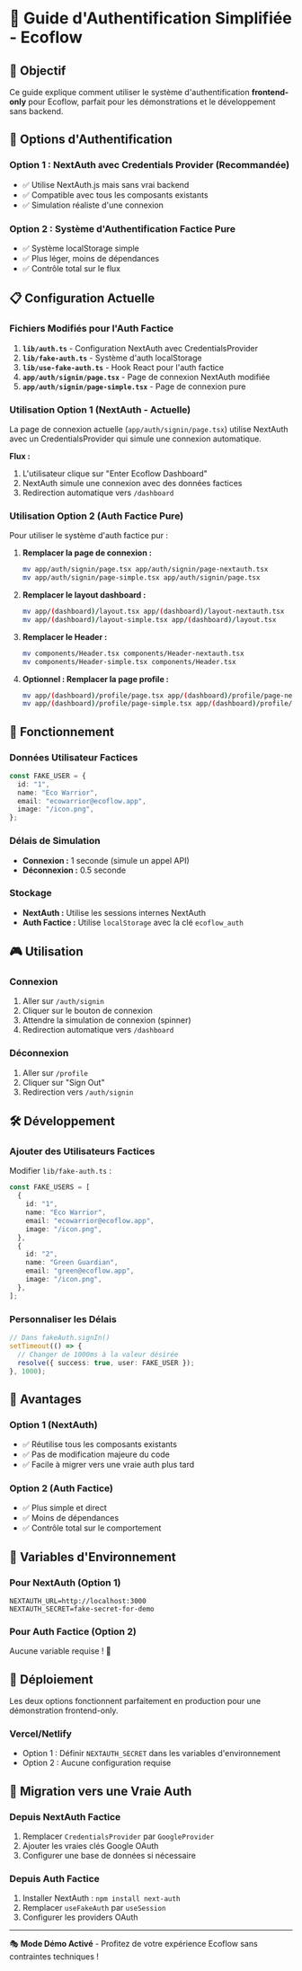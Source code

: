 # 🔐 Guide d'Authentification Simplifiée - Ecoflow

## 🎯 Objectif

Ce guide explique comment utiliser le système d'authentification **frontend-only** pour Ecoflow, parfait pour les démonstrations et le développement sans backend.

## 🚀 Options d'Authentification

### Option 1 : NextAuth avec Credentials Provider (Recommandée)

- ✅ Utilise NextAuth.js mais sans vrai backend
- ✅ Compatible avec tous les composants existants
- ✅ Simulation réaliste d'une connexion

### Option 2 : Système d'Authentification Factice Pure

- ✅ Système localStorage simple
- ✅ Plus léger, moins de dépendances
- ✅ Contrôle total sur le flux

## 📋 Configuration Actuelle

### Fichiers Modifiés pour l'Auth Factice

1. **`lib/auth.ts`** - Configuration NextAuth avec CredentialsProvider
2. **`lib/fake-auth.ts`** - Système d'auth localStorage
3. **`lib/use-fake-auth.ts`** - Hook React pour l'auth factice
4. **`app/auth/signin/page.tsx`** - Page de connexion NextAuth modifiée
5. **`app/auth/signin/page-simple.tsx`** - Page de connexion pure

### Utilisation Option 1 (NextAuth - Actuelle)

La page de connexion actuelle (`app/auth/signin/page.tsx`) utilise NextAuth avec un CredentialsProvider qui simule une connexion automatique.

**Flux :**

1. L'utilisateur clique sur "Enter Ecoflow Dashboard"
2. NextAuth simule une connexion avec des données factices
3. Redirection automatique vers `/dashboard`

### Utilisation Option 2 (Auth Factice Pure)

Pour utiliser le système d'auth factice pur :

1. **Remplacer la page de connexion :**

   ```bash
   mv app/auth/signin/page.tsx app/auth/signin/page-nextauth.tsx
   mv app/auth/signin/page-simple.tsx app/auth/signin/page.tsx
   ```

2. **Remplacer le layout dashboard :**

   ```bash
   mv app/(dashboard)/layout.tsx app/(dashboard)/layout-nextauth.tsx
   mv app/(dashboard)/layout-simple.tsx app/(dashboard)/layout.tsx
   ```

3. **Remplacer le Header :**

   ```bash
   mv components/Header.tsx components/Header-nextauth.tsx
   mv components/Header-simple.tsx components/Header.tsx
   ```

4. **Optionnel : Remplacer la page profile :**
   ```bash
   mv app/(dashboard)/profile/page.tsx app/(dashboard)/profile/page-nextauth.tsx
   mv app/(dashboard)/profile/page-simple.tsx app/(dashboard)/profile/page.tsx
   ```

## 🔧 Fonctionnement

### Données Utilisateur Factices

```typescript
const FAKE_USER = {
  id: "1",
  name: "Eco Warrior",
  email: "ecowarrior@ecoflow.app",
  image: "/icon.png",
};
```

### Délais de Simulation

- **Connexion :** 1 seconde (simule un appel API)
- **Déconnexion :** 0.5 seconde

### Stockage

- **NextAuth :** Utilise les sessions internes NextAuth
- **Auth Factice :** Utilise `localStorage` avec la clé `ecoflow_auth`

## 🎮 Utilisation

### Connexion

1. Aller sur `/auth/signin`
2. Cliquer sur le bouton de connexion
3. Attendre la simulation de connexion (spinner)
4. Redirection automatique vers `/dashboard`

### Déconnexion

1. Aller sur `/profile`
2. Cliquer sur "Sign Out"
3. Redirection vers `/auth/signin`

## 🛠 Développement

### Ajouter des Utilisateurs Factices

Modifier `lib/fake-auth.ts` :

```typescript
const FAKE_USERS = [
  {
    id: "1",
    name: "Eco Warrior",
    email: "ecowarrior@ecoflow.app",
    image: "/icon.png",
  },
  {
    id: "2",
    name: "Green Guardian",
    email: "green@ecoflow.app",
    image: "/icon.png",
  },
];
```

### Personnaliser les Délais

```typescript
// Dans fakeAuth.signIn()
setTimeout(() => {
  // Changer de 1000ms à la valeur désirée
  resolve({ success: true, user: FAKE_USER });
}, 1000);
```

## 🎯 Avantages

### Option 1 (NextAuth)

- ✅ Réutilise tous les composants existants
- ✅ Pas de modification majeure du code
- ✅ Facile à migrer vers une vraie auth plus tard

### Option 2 (Auth Factice)

- ✅ Plus simple et direct
- ✅ Moins de dépendances
- ✅ Contrôle total sur le comportement

## 📝 Variables d'Environnement

### Pour NextAuth (Option 1)

```env
NEXTAUTH_URL=http://localhost:3000
NEXTAUTH_SECRET=fake-secret-for-demo
```

### Pour Auth Factice (Option 2)

Aucune variable requise ! 🎉

## 🚀 Déploiement

Les deux options fonctionnent parfaitement en production pour une démonstration frontend-only.

### Vercel/Netlify

- Option 1 : Définir `NEXTAUTH_SECRET` dans les variables d'environnement
- Option 2 : Aucune configuration requise

## 🔄 Migration vers une Vraie Auth

### Depuis NextAuth Factice

1. Remplacer `CredentialsProvider` par `GoogleProvider`
2. Ajouter les vraies clés Google OAuth
3. Configurer une base de données si nécessaire

### Depuis Auth Factice

1. Installer NextAuth : `npm install next-auth`
2. Remplacer `useFakeAuth` par `useSession`
3. Configurer les providers OAuth

---

🎭 **Mode Démo Activé** - Profitez de votre expérience Ecoflow sans contraintes techniques !
